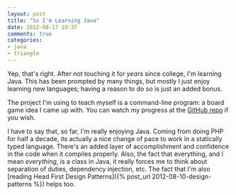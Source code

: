 ```yaml
---
layout: post
title: "So I'm Learning Java"
date: 2012-08-17 10:37
comments: true
categories: 
- java
- triangle
---
```

Yep, that's right. After not touching it for *years* since college, I'm learning Java. This has been prompted by many things, but mostly I just enjoy learning new languages; having a reason to do so is just an added bonus.

The project I'm using to teach myself is a command-line program: a board game idea I came up with. You can watch my progress at the [GitHub repo](https://github.com/echosa/triangle_game) if you wish.

I have to say that, so far, I'm really enjoying Java. Coming from doing PHP for half a decade, its actually a nice change of pace to work in a statically typed language. There's an added layer of accomplishment and confidence in the code when it compiles properly. Also, the fact that everything, and I mean *everything*, is a class in Java, it really forces me to think about separation of duties, dependency injection, etc. The fact that I'm also [reading Head First Design Patterns]({% post_url 2012-08-10-design-patterns %}) helps too.